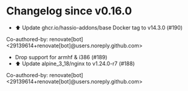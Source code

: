 # Changelog since v0.16.0
- ⬆️ Update ghcr.io/hassio-addons/base Docker tag to v14.3.0 (#190)

Co-authored-by: renovate[bot] <29139614+renovate[bot]@users.noreply.github.com> 
- Drop support for armhf & i386 (#189) 
- ⬆️ Update alpine_3_18/nginx to v1.24.0-r7 (#188)

Co-authored-by: renovate[bot] <29139614+renovate[bot]@users.noreply.github.com> 
